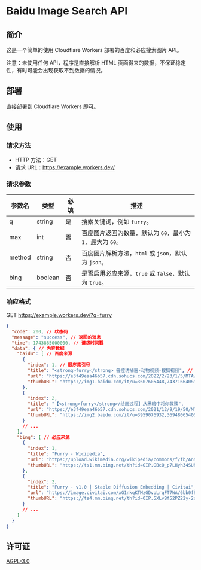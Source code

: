 # Baidu Image Search API
## 简介
这是一个简单的使用 Cloudflare Workers 部署的百度和必应搜索图片 API。

注意：未使用任何 API，程序是直接解析 HTML 页面得来的数据，不保证稳定性，有时可能会出现获取不到数据的情况。

## 部署
直接部署到 Cloudflare Workers 即可。

## 使用
### 请求方法
- HTTP 方法：GET
- 请求 URL：https://example.workers.dev/

### 请求参数
| 参数名 |   类型   | 必填 |   描述   |
|--------|---------|------|----------|
|   q    | string  |  是  | 搜索关键词，例如 `furry`。 |
|  max   |   int   |  否  | 百度图片返回的数量，默认为 `60`，最小为 `1`，最大为 `60`。 |
| method | string  |  否  | 百度图片解析方法，`html` 或 `json`，默认为 `json`。 |
|  bing  | boolean |  否  | 是否启用必应来源，`true` 或 `false`，默认为 `true`。 |

### 响应格式
GET https://example.workers.dev/?q=furry

```json
{
  "code": 200, // 状态码
  "message": "success", // 返回的消息
  "time": 1743865000000, // 请求时间戳
  "data": { // 内容数据
    "baidu": [ // 百度来源
      {
        "index": 1, // 顺序索引号
        "title": "<strong>furry</strong> 兽控诱捕器-动物视频-搜狐视频", // 图片标题
        "url": "https://e3f49eaa46b57.cdn.sohucs.com/2022/2/23/1/5/MTAwMTM1XzE2NDU1NDk1MjUxMjA=.jpg", // 图片原始 URL
        "thumbURL": "https://img1.baidu.com/it/u=3607605448,743716640&fm=253&fmt=auto&app=138&f=JPEG?w=800&h=500" // 图片在搜索引擎的 URL
      },
      {
        "index": 2,
        "title": "【<strong>furry</strong>/绘画过程】从黑暗中将你救赎",
        "url": "https://e3f49eaa46b57.cdn.sohucs.com/2021/12/9/19/50/MTAwMTM1XzE2MzkwNTA2NDc0MjE=.jpg",
        "thumbURL": "https://img2.baidu.com/it/u=3959076932,3694806540&fm=253&fmt=auto&app=120&f=JPEG?w=800&h=500"
      }
      // ...
    ],
    "bing": [ // 必应来源
      {
        "index": 1,
        "title": "Furry - Wicipedia",
        "url": "https://upload.wikimedia.org/wikipedia/commons/f/fb/Anthro_vixen_colored.jpg",
        "thumbURL": "https://ts1.mm.bing.net/th?id=OIP.GBcO_p7LHyh34SUhZgX5UwHaHa&amp;pid=15.1"
      },
      {
        "index": 2,
        "title": "Furry - v1.0 | Stable Diffusion Embedding | Civitai",
        "url": "https://image.civitai.com/xG1nkqKTMzGDvpLrqFT7WA/6bb0f894-e6a8-42f9-a6e1-7275232f61b5/width=1200/6bb0f894-e6a8-42f9-a6e1-7275232f61b5.jpeg",
        "thumbURL": "https://ts4.mm.bing.net/th?id=OIP.5XLvBf52PZ22y-2oWftNlQHaJh&amp;pid=15.1"
      }
      // ...
    ]
  }
}
```

## 许可证
[AGPL-3.0](LICENSE)
